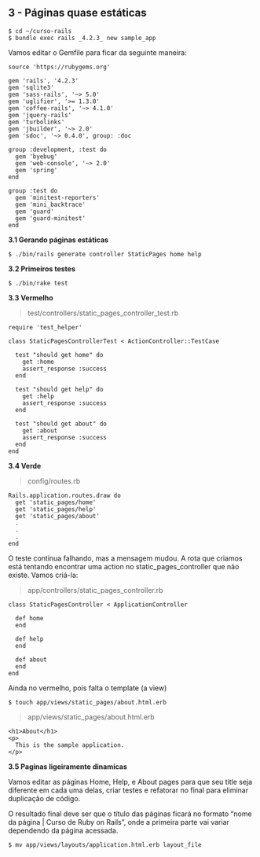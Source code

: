 
3 - Páginas quase estáticas
--------

    $ cd ~/curso-rails
    $ bundle exec rails _4.2.3_ new sample_app

Vamos editar o Gemfile para ficar da seguinte maneira:

    source 'https://rubygems.org'
    
    gem 'rails', '4.2.3'
    gem 'sqlite3'
    gem 'sass-rails', '~> 5.0'
    gem 'uglifier', '>= 1.3.0'
    gem 'coffee-rails', '~> 4.1.0'
    gem 'jquery-rails'
    gem 'turbolinks'
    gem 'jbuilder', '~> 2.0'
    gem 'sdoc', '~> 0.4.0', group: :doc
    
    group :development, :test do
      gem 'byebug'    
      gem 'web-console', '~> 2.0'    
      gem 'spring'
    end
    
    group :test do
      gem 'minitest-reporters'
      gem 'mini_backtrace'
      gem 'guard'
      gem 'guard-minitest'
    end

**3.1 Gerando páginas estáticas**

    $ ./bin/rails generate controller StaticPages home help

**3.2 Primeiros testes**

    $ ./bin/rake test

**3.3 Vermelho**

> test/controllers/static_pages_controller_test.rb

    require 'test_helper'
    
    class StaticPagesControllerTest < ActionController::TestCase
    
      test "should get home" do
        get :home
        assert_response :success
      end
    
      test "should get help" do
        get :help
        assert_response :success
      end
    
      test "should get about" do
        get :about
        assert_response :success
      end
    end

**3.4 Verde**

> config/routes.rb

    Rails.application.routes.draw do
      get 'static_pages/home'
      get 'static_pages/help'
      get 'static_pages/about'
      .
      .
      .
    end
O teste continua falhando, mas a mensagem mudou. A rota que criamos está tentando encontrar uma action no static_pages_controller que não existe. Vamos criá-la:

> app/controllers/static_pages_controller.rb

    class StaticPagesController < ApplicationController
    
      def home
      end
    
      def help
      end
    
      def about
      end
    end

Ainda no vermelho, pois falta o template (a view)

    $ touch app/views/static_pages/about.html.erb

> app/views/static_pages/about.html.erb

    <h1>About</h1>
    <p>
      This is the sample application.
    </p>


**3.5 Paginas ligeiramente dinamicas**

Vamos editar as páginas Home, Help, e About pages para que seu title seja diferente em cada uma delas, criar testes e refatorar no final para eliminar duplicação de código.

O resultado final deve ser que o título das páginas ficará no formato “nome da página | Curso de Ruby on Rails”, onde a primeira parte vai variar dependendo da página acessada.

    $ mv app/views/layouts/application.html.erb layout_file











